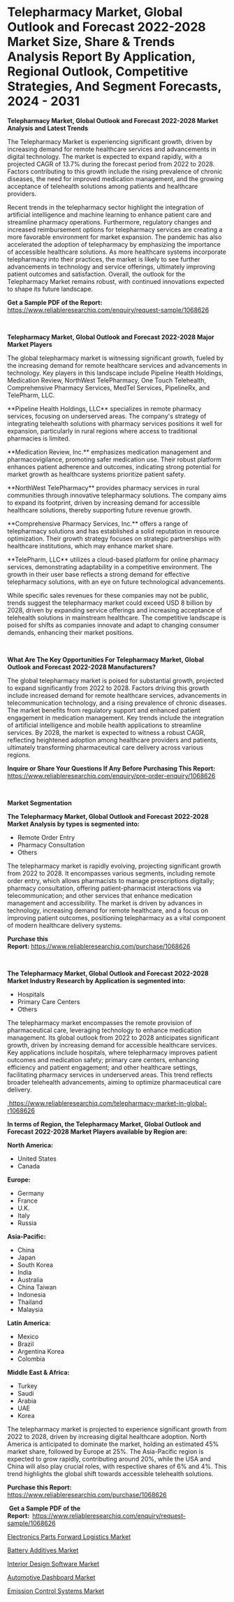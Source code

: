 <p><h1>Telepharmacy Market, Global Outlook and Forecast 2022-2028 Market Size, Share & Trends Analysis Report By Application, Regional Outlook, Competitive Strategies, And Segment Forecasts, 2024 - 2031</h1></p><p><strong>Telepharmacy Market, Global Outlook and Forecast 2022-2028 Market Analysis and Latest Trends</strong></p>
<p><p>The Telepharmacy Market is experiencing significant growth, driven by increasing demand for remote healthcare services and advancements in digital technology. The market is expected to expand rapidly, with a projected CAGR of 13.7% during the forecast period from 2022 to 2028. Factors contributing to this growth include the rising prevalence of chronic diseases, the need for improved medication management, and the growing acceptance of telehealth solutions among patients and healthcare providers.</p><p>Recent trends in the telepharmacy sector highlight the integration of artificial intelligence and machine learning to enhance patient care and streamline pharmacy operations. Furthermore, regulatory changes and increased reimbursement options for telepharmacy services are creating a more favorable environment for market expansion. The pandemic has also accelerated the adoption of telepharmacy by emphasizing the importance of accessible healthcare solutions. As more healthcare systems incorporate telepharmacy into their practices, the market is likely to see further advancements in technology and service offerings, ultimately improving patient outcomes and satisfaction. Overall, the outlook for the Telepharmacy Market remains robust, with continued innovations expected to shape its future landscape.</p></p>
<p><strong>Get a Sample PDF of the Report:&nbsp;</strong> <a href="https://www.reliableresearchiq.com/enquiry/request-sample/1068626">https://www.reliableresearchiq.com/enquiry/request-sample/1068626</a></p>
<p>&nbsp;</p>
<p><strong>Telepharmacy Market, Global Outlook and Forecast 2022-2028 Major Market Players</strong></p>
<p><p>The global telepharmacy market is witnessing significant growth, fueled by the increasing demand for remote healthcare services and advancements in technology. Key players in this landscape include Pipeline Health Holdings, Medication Review, NorthWest TelePharmacy, One Touch Telehealth, Comprehensive Pharmacy Services, MedTel Services, PipelineRx, and TelePharm, LLC.</p><p>**Pipeline Health Holdings, LLC** specializes in remote pharmacy services, focusing on underserved areas. The company's strategy of integrating telehealth solutions with pharmacy services positions it well for expansion, particularly in rural regions where access to traditional pharmacies is limited.</p><p>**Medication Review, Inc.** emphasizes medication management and pharmacovigilance, promoting safer medication use. Their robust platform enhances patient adherence and outcomes, indicating strong potential for market growth as healthcare systems prioritize patient safety.</p><p>**NorthWest TelePharmacy** provides pharmacy services in rural communities through innovative telepharmacy solutions. The company aims to expand its footprint, driven by increasing demand for accessible healthcare solutions, thereby supporting future revenue growth.</p><p>**Comprehensive Pharmacy Services, Inc.** offers a range of telepharmacy solutions and has established a solid reputation in resource optimization. Their growth strategy focuses on strategic partnerships with healthcare institutions, which may enhance market share.</p><p>**TelePharm, LLC** utilizes a cloud-based platform for online pharmacy services, demonstrating adaptability in a competitive environment. The growth in their user base reflects a strong demand for effective telepharmacy solutions, with an eye on future technological advancements.</p><p>While specific sales revenues for these companies may not be public, trends suggest the telepharmacy market could exceed USD 8 billion by 2028, driven by expanding service offerings and increasing acceptance of telehealth solutions in mainstream healthcare. The competitive landscape is poised for shifts as companies innovate and adapt to changing consumer demands, enhancing their market positions.</p></p>
<p>&nbsp;</p>
<p><strong>What Are The Key Opportunities For Telepharmacy Market, Global Outlook and Forecast 2022-2028 Manufacturers?</strong></p>
<p><p>The global telepharmacy market is poised for substantial growth, projected to expand significantly from 2022 to 2028. Factors driving this growth include increased demand for remote healthcare services, advancements in telecommunication technology, and a rising prevalence of chronic diseases. The market benefits from regulatory support and enhanced patient engagement in medication management. Key trends include the integration of artificial intelligence and mobile health applications to streamline services. By 2028, the market is expected to witness a robust CAGR, reflecting heightened adoption among healthcare providers and patients, ultimately transforming pharmaceutical care delivery across various regions.</p></p>
<p><strong>Inquire or Share Your Questions If Any Before Purchasing This Report:</strong> <a href="https://www.reliableresearchiq.com/enquiry/pre-order-enquiry/1068626">https://www.reliableresearchiq.com/enquiry/pre-order-enquiry/1068626</a></p>
<p>&nbsp;</p>
<p><strong>Market Segmentation</strong></p>
<p><strong>The Telepharmacy Market, Global Outlook and Forecast 2022-2028 Market Analysis by types is segmented into:</strong></p>
<p><ul><li>Remote Order Entry</li><li>Pharmacy Consultation</li><li>Others</li></ul></p>
<p><p>The telepharmacy market is rapidly evolving, projecting significant growth from 2022 to 2028. It encompasses various segments, including remote order entry, which allows pharmacists to manage prescriptions digitally; pharmacy consultation, offering patient-pharmacist interactions via telecommunication; and other services that enhance medication management and accessibility. The market is driven by advances in technology, increasing demand for remote healthcare, and a focus on improving patient outcomes, positioning telepharmacy as a vital component of modern healthcare delivery systems.</p></p>
<p><strong>Purchase this Report:&nbsp;</strong><a href="https://www.reliableresearchiq.com/purchase/1068626">https://www.reliableresearchiq.com/purchase/1068626</a></p>
<p>&nbsp;</p>
<p><strong>The Telepharmacy Market, Global Outlook and Forecast 2022-2028 Market Industry Research by Application is segmented into:</strong></p>
<p><ul><li>Hospitals</li><li>Primary Care Centers</li><li>Others</li></ul></p>
<p><p>The telepharmacy market encompasses the remote provision of pharmaceutical care, leveraging technology to enhance medication management. Its global outlook from 2022 to 2028 anticipates significant growth, driven by increasing demand for accessible healthcare services. Key applications include hospitals, where telepharmacy improves patient outcomes and medication safety; primary care centers, enhancing efficiency and patient engagement; and other healthcare settings, facilitating pharmacy services in underserved areas. This trend reflects broader telehealth advancements, aiming to optimize pharmaceutical care delivery.</p></p>
<p><a href="https://www.reliableresearchiq.com/telepharmacy-market-in-global-r1068626">&nbsp;https://www.reliableresearchiq.com/telepharmacy-market-in-global-r1068626</a></p>
<p><strong>In terms of Region, the Telepharmacy Market, Global Outlook and Forecast 2022-2028 Market Players available by Region are:</strong></p>
<p>
    <p> <strong> North America: </strong>
        <ul>
            <li>United States</li>
            <li>Canada</li>
        </ul>
        </p> 
    <p> <strong> Europe: </strong>
        <ul>
            <li>Germany</li>
            <li>France</li>
            <li>U.K.</li>
            <li>Italy</li>
            <li>Russia</li>
        </ul>
        </p> 
    <p> <strong> Asia-Pacific: </strong>
        <ul>
            <li>China</li>
            <li>Japan</li>
            <li>South Korea</li>
            <li>India</li>
            <li>Australia</li>
            <li>China Taiwan</li>
            <li>Indonesia</li>
            <li>Thailand</li>
            <li>Malaysia</li>
        </ul>
        </p> 
    <p> <strong> Latin America: </strong>
        <ul>
            <li>Mexico</li>
            <li>Brazil</li>
            <li>Argentina Korea</li>
            <li>Colombia</li>
        </ul>
        </p> 
    <p> <strong> Middle East & Africa: </strong>
        <ul>
            <li>Turkey</li>
            <li>Saudi</li>
            <li>Arabia</li>
            <li>UAE</li>
            <li>Korea</li>
        </ul>
    </p>
    </p>
<p><p>The telepharmacy market is projected to experience significant growth from 2022 to 2028, driven by increasing digital healthcare adoption. North America is anticipated to dominate the market, holding an estimated 45% market share, followed by Europe at 25%. The Asia-Pacific region is expected to grow rapidly, contributing around 20%, while the USA and China will also play crucial roles, with respective shares of 6% and 4%. This trend highlights the global shift towards accessible telehealth solutions.</p></p>
<p><strong>Purchase this Report: </strong><a href="https://www.reliableresearchiq.com/purchase/1068626">https://www.reliableresearchiq.com/purchase/1068626</a></p>
<p>&nbsp;<strong>Get a Sample PDF of the Report:&nbsp;&nbsp;</strong><a href="https://www.reliableresearchiq.com/enquiry/request-sample/1068626">https://www.reliableresearchiq.com/enquiry/request-sample/1068626</a></p>
<p><strong></strong></p>
<p><p><a href="https://www.linkedin.com/pulse/pioneering-growth-analyzing-global-electronics-parts-forward-ouuwc?trackingId=gkNgrHQcS4%2B6TZRmsk22NQ%3D%3D">Electronics Parts Forward Logistics Market</a></p><p><a href="https://www.linkedin.com/pulse/market-trends-global-battery-additives-forecast-analysis-87iuc?trackingId=4e3nmxc9SuOaEZONXqkoow%3D%3D">Battery Additives Market</a></p><p><a href="https://www.linkedin.com/pulse/global-interior-design-software-market-size-share-analysis-product-ivsle?trackingId=q7AH0jfNRzi01EgVGPkorw%3D%3D">Interior Design Software Market</a></p><p><a href="https://www.linkedin.com/pulse/automotive-dashboard-market-global-regional-analysis-focus-l5rmc?trackingId=IH95NtfSRj%2BFO%2FCCR9eNeg%3D%3D">Automotive Dashboard Market</a></p><p><a href="https://www.linkedin.com/pulse/emission-control-systems-market-share-new-trends-analysis-its-rgvgc?trackingId=CJC0NtigQ1GC7DbqRZOPow%3D%3D">Emission Control Systems Market</a></p></p>